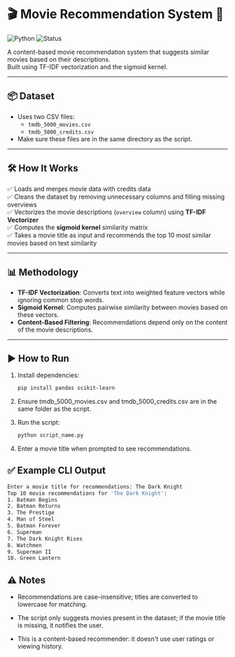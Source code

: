 # 🎬 Movie Recommendation System 🍿

![Python](https://img.shields.io/badge/Python-3.8%2B-blue?logo=python)
![Status](https://img.shields.io/badge/status-Working-green)


A content-based movie recommendation system that suggests similar movies based on their descriptions.  
Built using TF-IDF vectorization and the sigmoid kernel.

---

## 📦 Dataset
- Uses two CSV files:
  - `tmdb_5000_movies.csv`
  - `tmdb_5000_credits.csv`
- Make sure these files are in the same directory as the script.

---

## 🛠️ How It Works
✅ Loads and merges movie data with credits data  
✅ Cleans the dataset by removing unnecessary columns and filling missing overviews  
✅ Vectorizes the movie descriptions (`overview` column) using **TF-IDF Vectorizer**  
✅ Computes the **sigmoid kernel** similarity matrix  
✅ Takes a movie title as input and recommends the top 10 most similar movies based on text similarity

---

## 📊 Methodology
- **TF-IDF Vectorization**: Converts text into weighted feature vectors while ignoring common stop words.
- **Sigmoid Kernel**: Computes pairwise similarity between movies based on these vectors.
- **Content-Based Filtering**: Recommendations depend only on the content of the movie descriptions.

---

## ▶️ How to Run
1. Install dependencies:
   ```bash
   pip install pandas scikit-learn

2. Ensure tmdb_5000_movies.csv and tmdb_5000_credits.csv are in the same folder as the script.

3. Run the script:
   ```bash
   python script_name.py
4. Enter a movie title when prompted to see recommendations.

## ✅ Example CLI Output
   ```bash
   Enter a movie title for recommendations: The Dark Knight
Top 10 movie recommendations for 'The Dark Knight':
1. Batman Begins
2. Batman Returns
3. The Prestige
4. Man of Steel
5. Batman Forever
6. Superman
7. The Dark Knight Rises
8. Watchmen
9. Superman II
10. Green Lantern
```
## ⚠️ Notes
- Recommendations are case-insensitive; titles are converted to lowercase for matching.

- The script only suggests movies present in the dataset; if the movie title is missing, it notifies the user.

- This is a content-based recommender: it doesn't use user ratings or viewing history.



